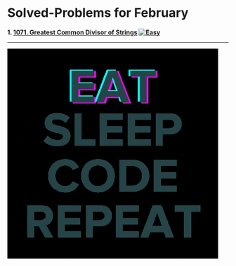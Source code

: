 # Solved-Problems for February
**1. [1071. Greatest Common Divisor of Strings](https://github.com/Helmy-JR/leetcode-2023/blob/main/February/01-%20%201071.%20Greatest%20Common%20Divisor%20of%20Strings%20.cpp) [![Easy](https://img.shields.io/badge/easy-green)](https://leetcode.com/problems/greatest-common-divisor-of-strings/)**  
<hr>

![](https://github.com/Helmy-JR/leetcode-2023/blob/main/February/giphy.gif)
